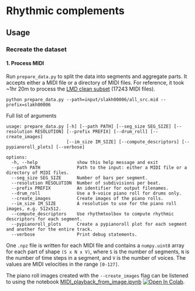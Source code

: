 # Rhythmic complements

## Usage

### Recreate the dataset

#### 1. Process MIDI

Run `prepare_data.py` to split the data into segments and aggregate parts. It accepts either a MIDI file or a directory
of MIDI files. For reference, it took ~1hr 20m to process
the [LMD clean subset](https://colinraffel.com/projects/lmd/) (17243 MIDI files).

    python prepare_data.py --path=input/slakh00006/all_src.mid --prefix=slakh00006

Full list of arguments

    usage: prepare_data.py [-h] [--path PATH] [--seg_size SEG_SIZE] [--resolution RESOLUTION] [--prefix PREFIX] [--drum_roll] [--create_images]
                           [--im_size IM_SIZE] [--compute_descriptors] [--pypianoroll_plots] [--verbose]

    options:
      -h, --help               show this help message and exit
      --path PATH              Path to the input: either a MIDI file or a directory of MIDI files.
      --seg_size SEG_SIZE      Number of bars per segment.
      --resolution RESOLUTION  Number of subdivisions per beat.
      --prefix PREFIX          An identifier for output filenames.
      --drum_roll              Use a 9-voice piano roll for drums only.
      --create_images          Create images of the piano rolls.
      --im_size IM_SIZE        A resolution to use for the piano roll images, e.g. 512x512.
      --compute_descriptors    Use rhythmtoolbox to compute rhythmic descriptors for each segment.
      --pypianoroll_plots      Create a pypianoroll plot for each segment and another for the entire track.
      --verbose                Print debug statements.

One `.npz` file is written for each MIDI file and contains a `numpy.uint8` array for each part of shape `(S x N x V)`,
where `S` is the number of segments, `N` is the number of time steps in a segment, and `V` is the number of voices. The
values are MIDI velocities in the range `[0-127]`.

The piano roll images created with the `--create_images` flag can be listened to using the notebook
[MIDI_playback_from_image.ipynb](MIDI_playback_from_image.ipynb) [![Open In Colab](https://colab.research.google.com/assets/colab-badge.svg)](https://colab.research.google.com/drive/1okATUg3TI1CsyKi1OUsQTt8FB28XfIm1?usp=sharing).

